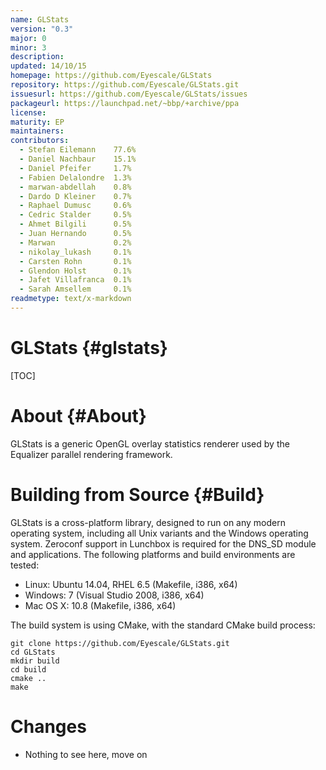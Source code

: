 ```yaml
---
name: GLStats
version: "0.3"
major: 0
minor: 3
description: 
updated: 14/10/15
homepage: https://github.com/Eyescale/GLStats
repository: https://github.com/Eyescale/GLStats.git
issuesurl: https://github.com/Eyescale/GLStats/issues
packageurl: https://launchpad.net/~bbp/+archive/ppa
license: 
maturity: EP
maintainers: 
contributors:  
  - Stefan Eilemann    77.6%
  - Daniel Nachbaur    15.1%
  - Daniel Pfeifer     1.7%
  - Fabien Delalondre  1.3%
  - marwan-abdellah    0.8%
  - Dardo D Kleiner    0.7%
  - Raphael Dumusc     0.6%
  - Cedric Stalder     0.5%
  - Ahmet Bilgili      0.5%
  - Juan Hernando      0.5%
  - Marwan             0.2%
  - nikolay_lukash     0.1%
  - Carsten Rohn       0.1%
  - Glendon Holst      0.1%
  - Jafet Villafranca  0.1%
  - Sarah Amsellem     0.1%
readmetype: text/x-markdown
---
```

# GLStats {#glstats}

[TOC]

# About {#About}

GLStats is a generic OpenGL overlay statistics renderer used by the
Equalizer parallel rendering framework.

# Building from Source {#Build}

GLStats is a cross-platform library, designed to run on any modern
operating system, including all Unix variants and the Windows operating
system.  Zeroconf support in Lunchbox is required for the DNS_SD module
and applications. The following platforms and build environments are
tested:

* Linux: Ubuntu 14.04, RHEL 6.5 (Makefile, i386, x64)
* Windows: 7 (Visual Studio 2008, i386, x64)
* Mac OS X: 10.8 (Makefile, i386, x64)

The build system is using CMake, with the standard CMake build process:

    git clone https://github.com/Eyescale/GLStats.git
    cd GLStats
    mkdir build
    cd build
    cmake ..
    make

# Changes

* Nothing to see here, move on

